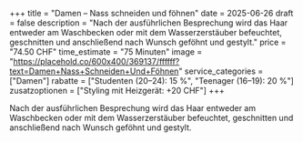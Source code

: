 +++
title = "Damen – Nass schneiden und föhnen"
date = 2025-06-26
draft = false
description = "Nach der ausführlichen Besprechung wird das Haar entweder am Waschbecken oder mit dem Wasserzerstäuber befeuchtet, geschnitten und anschließend nach Wunsch geföhnt und gestylt."
price = "74.50 CHF"
time_estimate = "75 Minuten"
image = "https://placehold.co/600x400/369137/ffffff?text=Damen+Nass+Schneiden+Und+Föhnen"
service_categories = ["Damen"]
rabatte = ["Studenten (20–24): 15 %", "Teenager (16–19): 20 %"]
zusatzoptionen = ["Styling mit Heizgerät: +20 CHF"]
+++

Nach der ausführlichen Besprechung wird das Haar entweder am Waschbecken oder mit dem Wasserzerstäuber befeuchtet, geschnitten und anschließend nach Wunsch geföhnt und gestylt.
